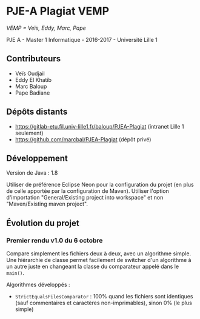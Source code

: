 PJE-A Plagiat VEMP
==================

*VEMP = Veïs, Eddy, Marc, Pape*

PJE A - Master 1 Informatique - 2016-2017 - Université Lille 1

Contributeurs
-------------
* Veïs Oudjail
* Eddy El Khatib
* Marc Baloup
* Pape Badiane

Dépôts distants
---------------
* https://gitlab-etu.fil.univ-lille1.fr/baloup/PJEA-Plagiat (intranet Lille 1 seulement)
* https://github.com/marcbal/PJEA-Plagiat (dépôt privé)

Développement
-------------
Version de Java : 1.8

Utiliser de préférence Eclipse Neon pour la configuration du projet (en plus de celle apportée par la configuration de Maven). Utiliser l'option d'importation "General/Existing project into workspace" et non "Maven/Existing maven project".

Évolution du projet
-------------------

### Premier rendu **v1.0** du 6 octobre

Compare simplement les fichiers deux à deux, avec un algorithme simple. Une hiérarchie de classe permet facilement de switcher d'un algorithme à un autre juste en changeant la classe du comparateur appelé dans le `main()`.

Algorithmes développés :

* `StrictEqualsFilesComparator` : 100% quand les fichiers sont identiques (sauf commentaires et caractères non-imprimables), sinon 0% (le plus simple)

